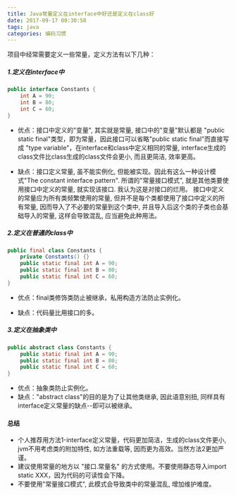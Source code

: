 ```yaml
---
title: Java常量定义在interface中好还是定义在class好
date: 2017-09-17 00:30:58
tags: java
categories: 编码习惯
---
```


项目中经常需要定义一些常量，定义方法有以下几种：

##### 1.定义在interface中
```java
public interface Constants {
    int A = 90;
    int B = 80;
    int C = 60;
}
```
- 优点：接口中定义的"变量", 其实就是常量, 接口中的"变量"默认都是 "public static final"类型，即为常量，因此接口可以省略"public static final"而直接写成 "type variable"，在interface和class中定义相同的常量, interface生成的class文件比class生成的class文件会更小, 而且更简洁, 效率更高。

- 缺点：接口定义常量, 虽不能实例化, 但能被实现。因此有这么一种设计模式"The constant interface pattern". 所谓的"常量接口模式",  就是其他类要使用接口中定义的常量, 就实现该接口. 我认为这是对接口的烂用。 接口中定义的常量应为所有类频繁使用的常量, 但并不是每个类都使用了接口中定义的所有常量, 因而导入了不必要的常量到这个类中, 并且导入后这个类的子类也会基础导入的常量, 这样会导致混乱, 应当避免此种用法。

##### 2.定义在普通的class中
```java
public final class Constants {
    private Constants() {}
    public static final int A = 90;
    public static final int B = 80;
    public static final int C = 60;
}
```
- 优点：final类修饰类防止被继承，私用构造方法防止实例化。

- 缺点：代码量比用接口的多。

##### 3.定义在抽象类中
```java
public abstract class Constants {
    public static final int A = 90;
    public static final int B = 80;
    public static final int C = 60;
}
```
- 优点：抽象类防止实例化。
- 缺点："abstract class"的目的是为了让其他类继承, 因此语意别扭, 同样具有interface定义常量的缺点--即可以被继承。

#### 总结
- 个人推荐用方法1-interface定义常量，代码更加简洁，生成的class文件更小, jvm不用考虑类的附加特性, 如方法重载等, 因而更为高效。当然方法2更加严谨。
- 建议使用常量的地方以 "接口.常量名" 的方式使用。不要使用静态导入import static XXX，因为代码的可读性会下降。
- 不要使用"常量接口模式", 此模式会导致类中的常量混乱, 增加维护难度。